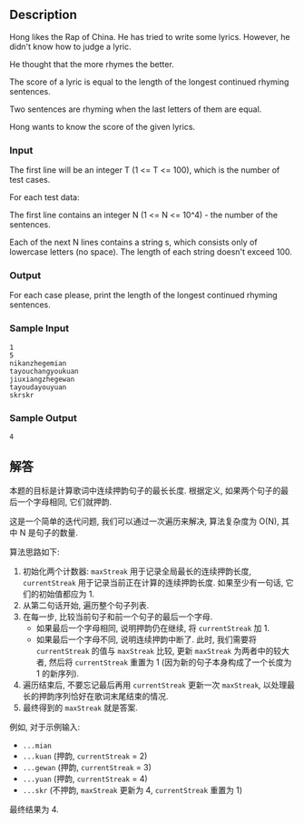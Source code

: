 ## Description

Hong likes the Rap of China. He has tried to write some lyrics. However, he didn't know how to judge a lyric.

He thought that the more rhymes the better.

The score of a lyric is equal to the length of the longest continued rhyming sentences.

Two sentences are rhyming when the last letters of them are equal.

Hong wants to know the score of the given lyrics.

### Input

The first line will be an integer T (1 <= T <= 100), which is the number of test cases.

For each test data:

The first line contains an integer N (1 <= N <= 10^4) - the number of the sentences.

Each of the next N lines contains a string s, which consists only of lowercase letters (no space). The length of each string doesn't exceed 100.

### Output

For each case please, print the length of the longest continued rhyming sentences.

### Sample Input

```log
1
5
nikanzhegemian
tayouchangyoukuan
jiuxiangzhegewan
tayoudayouyuan
skrskr
```

### Sample Output

```log
4
```

## 解答

本题的目标是计算歌词中连续押韵句子的最长长度. 根据定义, 如果两个句子的最后一个字母相同, 它们就押韵.

这是一个简单的迭代问题, 我们可以通过一次遍历来解决, 算法复杂度为 O(N), 其中 N 是句子的数量.

算法思路如下:
1.  初始化两个计数器: `maxStreak` 用于记录全局最长的连续押韵长度, `currentStreak` 用于记录当前正在计算的连续押韵长度. 如果至少有一句话, 它们的初始值都应为 1.
2.  从第二句话开始, 遍历整个句子列表.
3.  在每一步, 比较当前句子和前一个句子的最后一个字母.
    -   如果最后一个字母相同, 说明押韵仍在继续, 将 `currentStreak` 加 1.
    -   如果最后一个字母不同, 说明连续押韵中断了. 此时, 我们需要将 `currentStreak` 的值与 `maxStreak` 比较, 更新 `maxStreak` 为两者中的较大者, 然后将 `currentStreak` 重置为 1 (因为新的句子本身构成了一个长度为 1 的新序列).
4.  遍历结束后, 不要忘记最后再用 `currentStreak` 更新一次 `maxStreak`, 以处理最长的押韵序列恰好在歌词末尾结束的情况.
5.  最终得到的 `maxStreak` 就是答案.

例如, 对于示例输入:
- `...mian`
- `...kuan` (押韵, `currentStreak` = 2)
- `...gewan` (押韵, `currentStreak` = 3)
- `...yuan` (押韵, `currentStreak` = 4)
- `...skr` (不押韵, `maxStreak` 更新为 4, `currentStreak` 重置为 1)

最终结果为 4.
